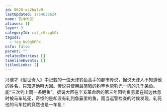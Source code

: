 ```yaml
---
id: 0628-qs2bqlv9
lastUpdated: 1754633624
name: 钓神大回
aliases: []
layer: 3
categoryId: cat_r0rzgkOi
tagIds:
  - tag_NvOgRPPx
nsfw: false
parent: ""
relatedEntries: []
timelineEvents: []
titledLinks: []
---
```


冯骥才《俗世奇人》中记载的一位天津钓鱼高手的都市传说，据说天津人不知道他的姓名，只知道他叫大回。传说只使用最简陋的钓竿也能钓光一坑的几千条鱼。能“三次钓上同一条鲤鱼”。据说大回在辛亥革命后的第三年因钓鱼劳累在街边休息时被马车轧死，奇怪的是却没有轧到鱼篓里的鱼，而当巡警检查的时候发现，轧死他的马车拉的竟然也是一车鱼！